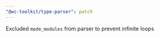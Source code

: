 ```yaml
---
"@wc-toolkit/type-parser": patch
---
```


Excluded `mode_modules` from parser to prevent infinite loops
